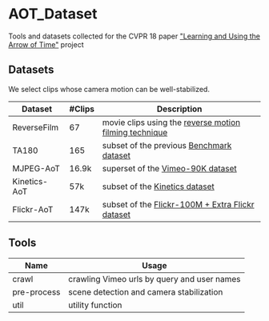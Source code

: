 # AOT_Dataset
Tools and datasets collected for the CVPR 18 paper ["Learning and Using the Arrow of Time"](http://vision03.csail.mit.edu/manip/aot/aot.html) project

## Datasets
We select clips whose camera motion can be well-stabilized.

| Dataset      | #Clips |  Description |
| -----------  | ------ |   ------     | 
| ReverseFilm  | 67     | movie clips using the [reverse motion filming technique](https://en.wikipedia.org/wiki/Reverse_motion) |
| TA180        | 165    | subset of the previous [Benchmark dataset](http://www.robots.ox.ac.uk/~vgg/data/arrow/)                |
| MJPEG-AoT    | 16.9k  | superset of the [Vimeo-90K dataset](https://github.com/anchen1011/toflow/)                             |
| Kinetics-AoT | 57k    | subset of the [Kinetics dataset](https://deepmind.com/research/open-source/open-source-datasets/kinetics/) |
| Flickr-AoT   | 147k   | subset of the [Flickr-100M + Extra Flickr dataset](http://carlvondrick.com/tinyvideo/)|

## Tools


| Name         | Usage |
| -----------  | ------ |
| crawl        | crawling Vimeo urls by query and user names |
| pre-process  | scene detection and camera stabilization    |
| util   | utility function   |
